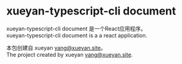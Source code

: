 # xueyan-typescript-cli document

xueyan-typescript-cli document 是一个React应用程序。  
xueyan-typescript-cli document is a a react application.  

本包创建自 xueyan <yang@xueyan.site>。  
The project created by xueyan <yang@xueyan.site>.  
